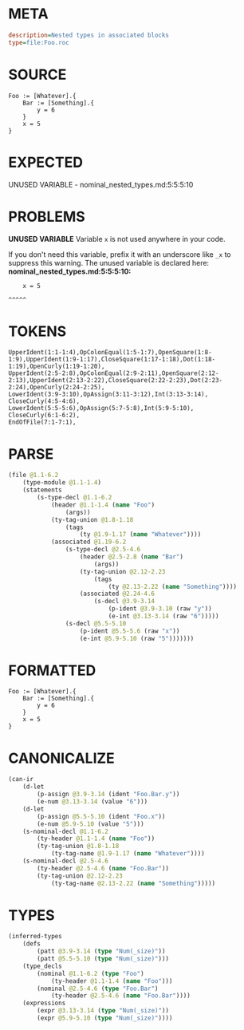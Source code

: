 # META
~~~ini
description=Nested types in associated blocks
type=file:Foo.roc
~~~
# SOURCE
~~~roc
Foo := [Whatever].{
    Bar := [Something].{
        y = 6
    }
    x = 5
}
~~~
# EXPECTED
UNUSED VARIABLE - nominal_nested_types.md:5:5:5:10
# PROBLEMS
**UNUSED VARIABLE**
Variable `x` is not used anywhere in your code.

If you don't need this variable, prefix it with an underscore like `_x` to suppress this warning.
The unused variable is declared here:
**nominal_nested_types.md:5:5:5:10:**
```roc
    x = 5
```
    ^^^^^


# TOKENS
~~~zig
UpperIdent(1:1-1:4),OpColonEqual(1:5-1:7),OpenSquare(1:8-1:9),UpperIdent(1:9-1:17),CloseSquare(1:17-1:18),Dot(1:18-1:19),OpenCurly(1:19-1:20),
UpperIdent(2:5-2:8),OpColonEqual(2:9-2:11),OpenSquare(2:12-2:13),UpperIdent(2:13-2:22),CloseSquare(2:22-2:23),Dot(2:23-2:24),OpenCurly(2:24-2:25),
LowerIdent(3:9-3:10),OpAssign(3:11-3:12),Int(3:13-3:14),
CloseCurly(4:5-4:6),
LowerIdent(5:5-5:6),OpAssign(5:7-5:8),Int(5:9-5:10),
CloseCurly(6:1-6:2),
EndOfFile(7:1-7:1),
~~~
# PARSE
~~~clojure
(file @1.1-6.2
	(type-module @1.1-1.4)
	(statements
		(s-type-decl @1.1-6.2
			(header @1.1-1.4 (name "Foo")
				(args))
			(ty-tag-union @1.8-1.18
				(tags
					(ty @1.9-1.17 (name "Whatever"))))
			(associated @1.19-6.2
				(s-type-decl @2.5-4.6
					(header @2.5-2.8 (name "Bar")
						(args))
					(ty-tag-union @2.12-2.23
						(tags
							(ty @2.13-2.22 (name "Something"))))
					(associated @2.24-4.6
						(s-decl @3.9-3.14
							(p-ident @3.9-3.10 (raw "y"))
							(e-int @3.13-3.14 (raw "6")))))
				(s-decl @5.5-5.10
					(p-ident @5.5-5.6 (raw "x"))
					(e-int @5.9-5.10 (raw "5")))))))
~~~
# FORMATTED
~~~roc
Foo := [Whatever].{
	Bar := [Something].{
		y = 6
	}
	x = 5
}
~~~
# CANONICALIZE
~~~clojure
(can-ir
	(d-let
		(p-assign @3.9-3.14 (ident "Foo.Bar.y"))
		(e-num @3.13-3.14 (value "6")))
	(d-let
		(p-assign @5.5-5.10 (ident "Foo.x"))
		(e-num @5.9-5.10 (value "5")))
	(s-nominal-decl @1.1-6.2
		(ty-header @1.1-1.4 (name "Foo"))
		(ty-tag-union @1.8-1.18
			(ty-tag-name @1.9-1.17 (name "Whatever"))))
	(s-nominal-decl @2.5-4.6
		(ty-header @2.5-4.6 (name "Foo.Bar"))
		(ty-tag-union @2.12-2.23
			(ty-tag-name @2.13-2.22 (name "Something")))))
~~~
# TYPES
~~~clojure
(inferred-types
	(defs
		(patt @3.9-3.14 (type "Num(_size)"))
		(patt @5.5-5.10 (type "Num(_size)")))
	(type_decls
		(nominal @1.1-6.2 (type "Foo")
			(ty-header @1.1-1.4 (name "Foo")))
		(nominal @2.5-4.6 (type "Foo.Bar")
			(ty-header @2.5-4.6 (name "Foo.Bar"))))
	(expressions
		(expr @3.13-3.14 (type "Num(_size)"))
		(expr @5.9-5.10 (type "Num(_size)"))))
~~~
